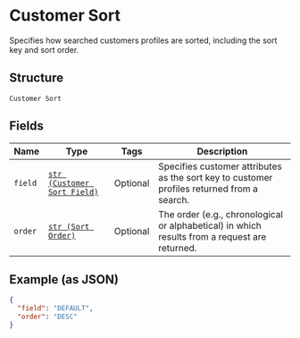 
# Customer Sort

Specifies how searched customers profiles are sorted, including the sort key and sort order.

## Structure

`Customer Sort`

## Fields

| Name | Type | Tags | Description |
|  --- | --- | --- | --- |
| `field` | [`str (Customer Sort Field)`](../../doc/models/customer-sort-field.md) | Optional | Specifies customer attributes as the sort key to customer profiles returned from a search. |
| `order` | [`str (Sort Order)`](../../doc/models/sort-order.md) | Optional | The order (e.g., chronological or alphabetical) in which results from a request are returned. |

## Example (as JSON)

```json
{
  "field": "DEFAULT",
  "order": "DESC"
}
```

